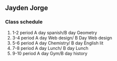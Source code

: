 <!DOCTYPE html>
  <html>
 <head>
  <title>Jayden Jorge About me page</title>
   </head>
  <body>
<h2> Jayden Jorge</h2>
    <h3>Class schedule</h3>
<ol>
<li> 1-2 period A day spanish/B day Geometry  </li>
<li> 3-4 period A day Web design/ B Day Web design </li>
<li> 5-6 period A day Chemistry/ B day English lit </li>
<li> 7-8 period A day Lunch/ B day Lunch</li> 
<li> 9-10 period A day Gym/B day history</li>


<ol>


    
  </body>
  
  </html>
